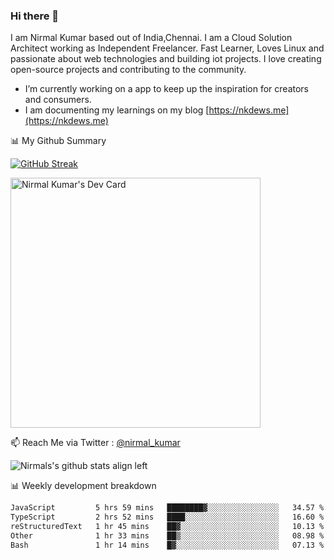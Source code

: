 ### Hi there 👋

 I am Nirmal Kumar based out of India,Chennai. I am a Cloud Solution Architect working as Independent Freelancer. Fast Learner, Loves Linux and passionate about web technologies and building iot projects. I love creating open-source projects and contributing to the community.

- I’m currently working on a app to keep up the inspiration for creators and consumers.
- I am documenting my learnings on my blog [https://nkdews.me](https://nkdews.me)


📊 My Github Summary

[![GitHub Streak](https://github-readme-streak-stats.herokuapp.com?user=nk-gears&theme=dark&hide_border=true&date_format=M%20j%5B%2C%20Y%5D)](https://git.io/streak-stats)

<a href="https://app.daily.dev/nirmal_kumar"><img src="https://api.daily.dev/devcards/a16cfcf02d384b16b41de71ce4d1d811.png?r=8ve" width="400" alt="Nirmal Kumar's Dev Card"/></a>

📫 Reach Me via  Twitter : [@nirmal_kumar](https://twitter.com/nirmal_kumar)

![Nirmals's github stats align left](https://github-readme-stats.vercel.app/api?username=nk-gears&show_icons=true)


📊 Weekly development breakdown

<!--START_SECTION:waka-->

```txt
JavaScript         5 hrs 59 mins   ████████▓░░░░░░░░░░░░░░░░   34.57 %
TypeScript         2 hrs 52 mins   ████░░░░░░░░░░░░░░░░░░░░░   16.60 %
reStructuredText   1 hr 45 mins    ██▓░░░░░░░░░░░░░░░░░░░░░░   10.13 %
Other              1 hr 33 mins    ██▒░░░░░░░░░░░░░░░░░░░░░░   08.98 %
Bash               1 hr 14 mins    █▓░░░░░░░░░░░░░░░░░░░░░░░   07.13 %
```

<!--END_SECTION:waka-->


